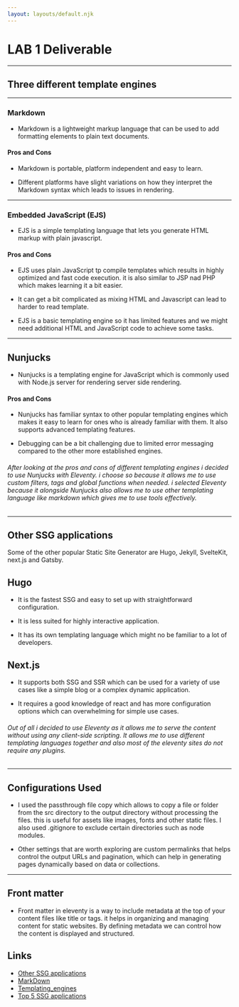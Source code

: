 ```yaml
---
layout: layouts/default.njk
---
```


# LAB 1 Deliverable
---

## Three different template engines
---

### Markdown

- Markdown is a lightweight markup language that can be used to add formatting elements to plain text documents.

#### Pros and Cons 
- Markdown is portable, platform independent and easy to learn.

- Different platforms have slight variations on how they interpret the Markdown syntax which leads to issues in rendering. 

--- 
### Embedded JavaScript (EJS)

- EJS is a simple templating language that lets you generate HTML markup with plain javascript.

#### Pros and Cons
- EJS uses plain JavaScript tp compile templates which results in highly optimized and fast code execution. it is also similar to JSP nad PHP which makes learning it a bit easier.
 
- It can get a bit complicated as mixing HTML and Javascript can lead to harder to read template.
- EJS is a basic templating engine so it has limited features and we might need additional HTML and JavaScript code to achieve some tasks.


--- 
## Nunjucks

- Nunjucks is a templating engine for JavaScript which is commonly used with Node.js server for rendering server side rendering.

#### Pros and Cons
- Nunjucks has familiar syntax to other popular templating engines which makes it easy to learn for ones who is already familiar with them. It also supports advanced templating features.
  
- Debugging can be a bit challenging due to limited error messaging compared to the other more established engines.

###### After looking at the pros and cons of different templating engines i decided to use Nunjucks with Eleventy. i choose so because it allows me to use custom filters, tags and global functions when needed. i selected Eleventy because it alongside Nunjucks also allows me to use other templating language like markdown which gives me to use tools effectively.

---
## Other SSG applications 
Some of the other popular Static Site Generator are Hugo, Jekyll, SvelteKit, next.js and Gatsby.

## Hugo
- It is the fastest SSG and easy to set up with straightforward configuration.

- It is less suited for highly interactive application.
- It has its own templating language which might no be familiar to a lot of developers.   

## Next.js
- It supports both SSG and SSR which can be used for a variety of use cases like a simple blog or a complex dynamic application.

- It requires a good knowledge of react and has more configuration options which can overwhelming for simple use cases.

###### Out of all i decided to use Eleventy as it allows me to serve the content without using any client-side scripting. It allows me to use different templating languages together and also most of the eleventy sites do not require any plugins.

---
## Configurations Used
- I used the passthrough file copy which allows to copy a file or folder from the src directory to the output directory without processing the files. this is useful for assets like images, fonts and other static files. I also used .gitignore to exclude certain directories such as node modules. 

- Other settings that are worth exploring are custom permalinks that helps control the output URLs and pagination, which can help in generating pages dynamically based on data or collections.

---

## Front matter

- Front matter in eleventy is a way to include metadata at the top of your content files like title or tags. it helps in organizing and managing content for static websites. By defining metadata we can control how the content is displayed and structured. 

## Links 
- [Other SSG applications](https://hygraph.com/blog/top-12-ssgs)
- [MarkDown](https://hackernoon.com/pros-and-cons-of-using-markdown-for-technical-writing-34f277418a8a)
- [Templating_engines](https://hackernoon.com/pros-and-cons-of-popular-javascript-templating-engines)
- [Top 5 SSG applications](https://hygraph.com/blog/top-12-ssgs)







